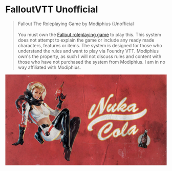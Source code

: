 # FalloutVTT Unofficial
>Fallout The Roleplaying Game by Modiphius (Unofficial
</br></br>
You must own the <a href="https://www.modiphius.net/products/falloutrpg_core-rulebook?variant=39410435096746">Fallout roleplaying game</a> to play this. This system does not attempt to explain the game or include any ready made characters, features or items. The system is designed for those who understand the rules and want to play via Foundry VTT. Modiphius own's the property, as such I will not discuss rules and content with those who have not purchased the system from Modiphius. I am in no way affiliated with Modiphius.

![Header Image](Images/NukaGirl.jpg)
